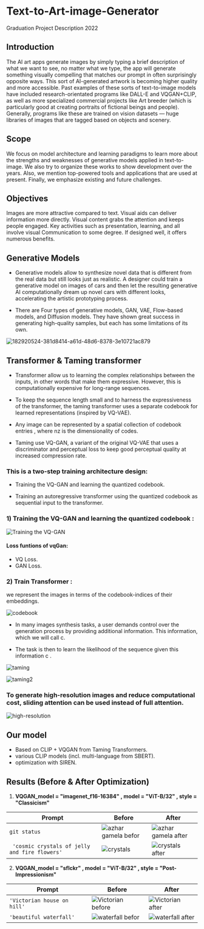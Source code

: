 # Text-to-Art-image-Generator
Graduation Project Description 2022

## Introduction
The AI art apps generate images by simply typing a brief description of what we want to see, no matter what we type, the app will generate something visually compelling that matches our prompt in often surprisingly opposite ways. This sort of AI-generated artwork is becoming higher quality and more accessible. Past examples of these sorts of text-to-image models have included research-orientated programs like DALL-E and VQGAN+CLIP, as well as more specialized commercial projects like Art breeder (which is particularly good at creating portraits of fictional beings and people). Generally, programs like these are trained on vision datasets — huge libraries of images that are tagged based on objects and scenery.


## Scope
We focus on model architecture and learning paradigms to learn more about the strengths and weaknesses of generative models applied in text-to-image. We also try to organize these works to show development over the years. Also, we mention top-powered tools and applications that are used at present. Finally, we emphasize existing and future challenges.


## Objectives
Images are more attractive compared to text. Visual aids can deliver information more directly. Visual content grabs the attention and keeps people engaged. Key activities such as presentation, learning, and all involve visual Communication to some degree. If designed well, it offers numerous benefits.


## Generative Models
- Generative models allow to synthesize novel data that is different from the real data but still looks just as realistic. A designer could train a generative model on images of cars and then let the resulting generative AI computationally dream up novel cars with different looks, accelerating the artistic prototyping process.

- There are Four types of generative models, GAN, VAE, Flow-based models, and Diffusion models. They have shown great success in generating high-quality samples, but each has some limitations of its own.


![182920524-381d8414-a61d-48d6-8378-3e10721ac879](https://user-images.githubusercontent.com/63863517/230326745-1982a6db-cda0-4588-aea7-af92ba698d41.png)


## Transformer & Taming transformer 
- Transformer allow us to learning the complex relationships between the inputs, in other words that make them expressive. However, this is computationally expensive for long-range sequences.

- To keep the sequence length small and to harness the expressiveness of the transformer, the taming transformer uses a separate codebook for learned representations (inspired by VQ-VAE).

- Any image can be represented by a spatial collection of codebook entries , where nz is the dimensionality of codes.

- Taming use  VQ-GAN, a variant of the original VQ-VAE that uses a discriminator and perceptual loss to keep good perceptual quality at increased compression rate.


### This is a two-step training architecture design:
- Training the VQ-GAN and learning the quantized codebook.

- Training an autoregressive transformer using the quantized codebook as sequential input to the transformer. 


### 1) Training the VQ-GAN and learning the quantized codebook :

![Training the VQ-GAN](https://user-images.githubusercontent.com/63863517/230320180-351568d6-1ecf-46c1-8209-1120d078c7db.png)

#### Loss funtions of vqGan:
- VQ Loss.
- GAN Loss.

### 2) Train Transformer : 
we represent the images in terms of the codebook-indices of their embeddings. 

![codebook ](https://user-images.githubusercontent.com/63863517/230322079-494f2dd8-90b9-4e97-b38a-05546b5db9a5.png)

- In many images synthesis tasks, a user demands control over the generation process by providing additional information. This information, which we will call c.

- The task is then to learn the likelihood of the sequence given this information c .  
  
![taming](https://user-images.githubusercontent.com/63863517/230323981-e500795f-aea2-47b5-af71-b3f8e187d3c8.png)

![taming2](https://user-images.githubusercontent.com/63863517/230323984-f6835c51-153f-414e-9bfd-b3cd28e62c2d.png)

### To generate high-resolution images and reduce computational cost, sliding attention can be used instead of full attention.

![high-resolution](https://user-images.githubusercontent.com/63863517/230323973-f0daec96-8411-4647-ba90-17674b5d2197.png)



## Our model
- Based on CLIP + VQGAN from Taming Transformers.
- various CLIP models (incl. multi-language from SBERT).
- optimization with SIREN.



## Results (Before & After Optimization)

1. **VQGAN_model = "imagenet_f16-16384" , model = "ViT-B/32" , style = "Classicism"**


| **Prompt** | **Before** | **After** |
| --- | --- | --- |
| `git status` |![azhar gamela befor](https://user-images.githubusercontent.com/63863517/230329716-cf44b4ca-aef7-47c8-8aad-8ded7bb5cb16.png)|![azhar gamela after](https://user-images.githubusercontent.com/63863517/230329813-41d7fa4b-1376-48af-9724-3b402b52a548.png)|
| ` 'cosmic crystals of jelly and fire flowers'` |![crystals](https://user-images.githubusercontent.com/63863517/230334959-602abd89-db8e-4504-954b-b718444e5059.png)|![crystals after](https://user-images.githubusercontent.com/63863517/230334954-e5d422f9-4a9e-42b3-8966-9f4128780f0a.png)|


2. **VQGAN_model = "sflckr" , model = "ViT-B/32" , style = "Post-Impressionism"**


| **Prompt** | **Before** | **After** |
| --- | --- | --- |
| `'Victorian house on hill'` |![Victorian before](https://user-images.githubusercontent.com/63863517/230334948-dfa556ce-e25a-4b79-812a-ef5f66fee533.png)|![Victorian after](https://user-images.githubusercontent.com/63863517/230334941-2a7de1ed-e7e5-4170-88d6-675631e91112.png)|
| `'beautiful waterfall'` |![waterfall befor](https://user-images.githubusercontent.com/63863517/230334935-57b72c5d-fbc5-4b51-b7b8-dfcee5633ecc.png)|![waterfall after](https://user-images.githubusercontent.com/63863517/230334929-6fb108f3-8962-4325-93d5-f3dd049d073d.png)|


